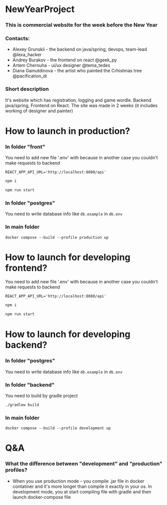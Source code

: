# NewYearProject

### This is commercial website for the week before the New Year

### Contacts:
* Alexey Grunskii - the backend on java/spring, devops, team-lead @lexa_hacker
* Andrey Burakov - the frontend on react @geek_py
* Artem Chernuha - ui/ux designer @tema_tedes
* Diana Gainutdinova - the artist who painted the Crhistmas tree @pacification_di

### Short description

It's website which has registration, logging and game wordle.
Backend java/spring, Frontend on React.
The site was made in 2 weeks (it includes working of designer and painter)

# How to launch in production?

### In folder "front"
You need to add new file '.env' with because in another case you couldn't make requests to backend
```
REACT_APP_API_URL='http://localhost:8080/api'
```

```bash
npm i

npm run start
```

### In folder "postgres"

You need to write database info like `db.example` in `db.env`

### In main folder
`docker compose --build --profile production up`

# How to launch for developing frontend?

You need to add new file '.env' with because in another case you couldn't make requests to backend
```
REACT_APP_API_URL='http://localhost:8080/api'
```

```bash
npm i

npm run start
```

# How to launch for developing backend?

### In folder "postgres"

You need to write database info like `db.example` in `db.env`

### In folder "backend"

You need to build by gradle project

```bash
./gradlew build
```

### In main folder
`docker compose --build --profile development up`

# Q&A

### What the difference between "development" and "production" profiles?
- When you use production mode - you compile .jar file in docker contatiner and it's more longer than compile it exactly in your os. In development mode, you at start compiling file with gradle and then launch docker-compose file

